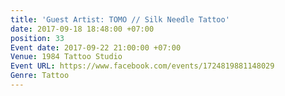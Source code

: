 ```yaml
---
title: 'Guest Artist: TOMO // Silk Needle Tattoo'
date: 2017-09-18 18:48:00 +07:00
position: 33
Event date: 2017-09-22 21:00:00 +07:00
Venue: 1984 Tattoo Studio
Event URL: https://www.facebook.com/events/1724819881148029
Genre: Tattoo
---
```


